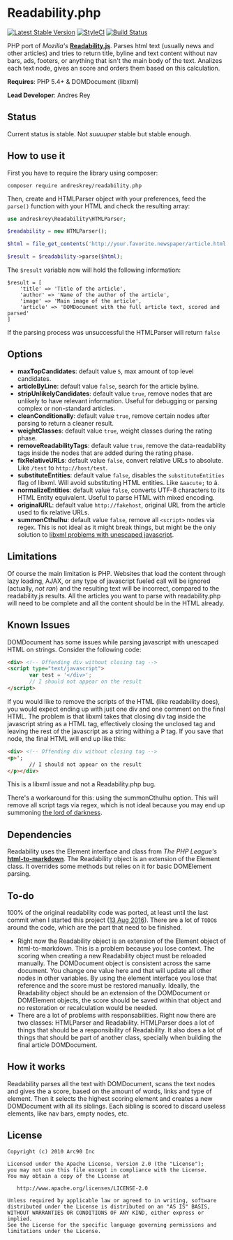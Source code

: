 # Readability.php
[![Latest Stable Version](https://poser.pugx.org/andreskrey/readability.php/v/stable)](https://packagist.org/packages/andreskrey/readability.php) [![StyleCI](https://styleci.io/repos/71042668/shield?branch=master)](https://styleci.io/repos/71042668) [![Build Status](https://travis-ci.org/andreskrey/readability.php.svg?branch=master)](https://travis-ci.org/andreskrey/readability.php)

PHP port of *Mozilla's* **[Readability.js](https://github.com/mozilla/readability)**. Parses html text (usually news and other articles) and tries to return title, byline and text content without nav bars, ads, footers, or anything that isn't the main body of the text. Analizes each text node, gives an score and orders them based on this calculation.

**Requires**: PHP 5.4+ & DOMDocument (libxml)

**Lead Developer**: Andres Rey

## Status

Current status is stable. Not _suuuuper_ stable but stable enough.

## How to use it

First you have to require the library using composer:

`composer require andreskrey/readability.php`

Then, create and HTMLParser object with your preferences, feed the `parse()` function with your HTML and check the resulting array:

```php 
use andreskrey\Readability\HTMLParser;

$readability = new HTMLParser();

$html = file_get_contents('http://your.favorite.newspaper/article.html');

$result = $readability->parse($html);
```

The `$result` variable now will hold the following information:

```
$result = [
    'title' => 'Title of the article',
    'author' => 'Name of the author of the article',
    'image' => 'Main image of the article',
    'article' => 'DOMDocument with the full article text, scored and parsed'
]
```

If the parsing process was unsuccessful the HTMLParser will return `false`

## Options

- **maxTopCandidates**: default value `5`, max amount of top level candidates.
- **articleByLine**: default value `false`, search for the article byline. 
- **stripUnlikelyCandidates**: default value `true`, remove nodes that are unlikely to have relevant information. Useful for debugging or parsing complex or non-standard articles. 
- **cleanConditionally**: default value `true`, remove certain nodes after parsing to return a cleaner result. 
- **weightClasses**: default value `true`, weight classes during the rating phase. 
- **removeReadabilityTags**: default value `true`, remove the data-readability tags inside the nodes that are added during the rating phase. 
- **fixRelativeURLs**: default value `false`, convert relative URLs to absolute. Like `/test` to `http://host/test`. 
- **substituteEntities**: default value `false`, disables the `substituteEntities` flag of libxml. Will avoid substituting HTML entities. Like `&aacute;` to á.
- **normalizeEntities**: default value `false`, converts UTF-8 characters to its HTML Entity equivalent. Useful to parse HTML with mixed encoding.
- **originalURL**: default value `http://fakehost`, original URL from the article used to fix relative URLs.
- **summonCthulhu**: default value `false`, remove all `<script>` nodes via regex. This is not ideal as it might break things, but might be the only solution to [libxml problems with unescaped javascript](https://github.com/andreskrey/readability.php#known-issues).

## Limitations

Of course the main limitation is PHP. Websites that load the content through lazy loading, AJAX, or any type of javascript fueled call will be ignored (actually, *not ran*) and the resulting text will be incorrect, compared to the readability.js results. All the articles you want to parse with readability.php will need to be complete and all the content should be in the HTML already.  

## Known Issues

DOMDocument has some issues while parsing javascript with unescaped HTML on strings. Consider the following code:

```html
<div> <!-- Offending div without closing tag -->
<script type="text/javascript">
       var test = '</div>';
       // I should not appear on the result
</script>
```

If you would like to remove the scripts of the HTML (like readability does), you would expect ending up with just one div and one comment on the final HTML. The problem is that libxml takes that closing div tag inside the javascript string as a HTML tag, effectively closing the unclosed tag and leaving the rest of the javascript as a string withing a P tag. If you save that node, the final HTML will end up like this:

```html
<div> <!-- Offending div without closing tag -->
<p>';
       // I should not appear on the result
</p></div>
```

This is a libxml issue and not a Readability.php bug.

There's a workaround for this: using the summonCthulhu option. This will remove all script tags via regex, which is not ideal because you may end up summoning [the lord of darkness](https://stackoverflow.com/a/1732454).

## Dependencies

Readability uses the Element interface and class from *The PHP League's* **[html-to-markdown](https://github.com/thephpleague/html-to-markdown/)**. The Readability object is an extension of the Element class. It overrides some methods but relies on it for basic DOMElement parsing.

## To-do

100% of the original readability code was ported, at least until the last commit when I started this project ([13 Aug 2016](https://github.com/mozilla/readability/commit/71aa562387fa507b0bac30ae7144e1df7ba8a356)). There are a lot of `TODO`s around the code, which are the part that need to be finished.

- Right now the Readability object is an extension of the Element object of html-to-markdown. This is a problem because you lose context. The scoring when creating a new Readability object must be reloaded manually. The DOMDocument object is consistent across the same document. You change one value here and that will update all other nodes in other variables. By using the element interface you lose that reference and the score must be restored manually. Ideally, the Readability object should be an extension of the DOMDocument or DOMElement objects, the score should be saved within that object and no restoration or recalculation would be needed.
- There are a lot of problems with responsabilities. Right now there are two classes: HTMLParser and Readability. HTMLParser does a lot of things that should be a responsibility of Readability. It also does a lot of things that should be part of another class, specially when building the final article DOMDocument.

## How it works

Readability parses all the text with DOMDocument, scans the text nodes and gives the a score, based on the amount of words, links and type of element. Then it selects the highest scoring element and creates a new DOMDocument with all its siblings. Each sibling is scored to discard useless elements, like nav bars, empty nodes, etc.

## License

    Copyright (c) 2010 Arc90 Inc

    Licensed under the Apache License, Version 2.0 (the "License");
    you may not use this file except in compliance with the License.
    You may obtain a copy of the License at

       http://www.apache.org/licenses/LICENSE-2.0

    Unless required by applicable law or agreed to in writing, software
    distributed under the License is distributed on an "AS IS" BASIS,
    WITHOUT WARRANTIES OR CONDITIONS OF ANY KIND, either express or implied.
    See the License for the specific language governing permissions and
    limitations under the License.
